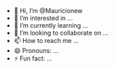 - 👋 Hi, I’m @Mauricionew
- 👀 I’m interested in ...
- 🌱 I’m currently learning ...
- 💞️ I’m looking to collaborate on ...
- 📫 How to reach me ...
- 😄 Pronouns: ...
- ⚡ Fun fact: ...

<!---
Mauricionew/Mauricionew is a ✨ special ✨ repository because its `README.md` (this file) appears on your GitHub profile.
You can click the Preview link to take a look at your changes.
--->
